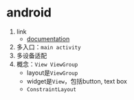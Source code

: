 # android

1. link
   * [documentation](https://developer.android.com/docs)
2. 多入口：`main activity`
3. 多设备适配
4. 概念：`View ViewGroup`
   * layout是`ViewGroup`
   * widget是`View`，包括button, text box
   * `ConstraintLayout`
